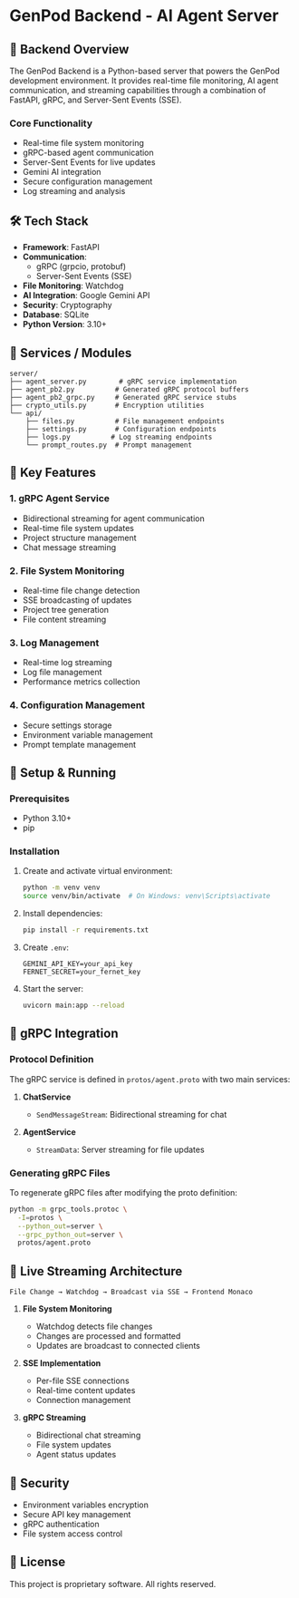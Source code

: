 # GenPod Backend - AI Agent Server

## 📖 Backend Overview

The GenPod Backend is a Python-based server that powers the GenPod development environment. It provides real-time file monitoring, AI agent communication, and streaming capabilities through a combination of FastAPI, gRPC, and Server-Sent Events (SSE).

### Core Functionality
- Real-time file system monitoring
- gRPC-based agent communication
- Server-Sent Events for live updates
- Gemini AI integration
- Secure configuration management
- Log streaming and analysis

## 🛠️ Tech Stack

- **Framework**: FastAPI
- **Communication**:
  - gRPC (grpcio, protobuf)
  - Server-Sent Events (SSE)
- **File Monitoring**: Watchdog
- **AI Integration**: Google Gemini API
- **Security**: Cryptography
- **Database**: SQLite
- **Python Version**: 3.10+

## 📁 Services / Modules

```
server/
├── agent_server.py        # gRPC service implementation
├── agent_pb2.py          # Generated gRPC protocol buffers
├── agent_pb2_grpc.py     # Generated gRPC service stubs
├── crypto_utils.py       # Encryption utilities
└── api/
    ├── files.py          # File management endpoints
    ├── settings.py       # Configuration endpoints
    ├── logs.py          # Log streaming endpoints
    └── prompt_routes.py  # Prompt management
```

## 🔑 Key Features

### 1. gRPC Agent Service
- Bidirectional streaming for agent communication
- Real-time file system updates
- Project structure management
- Chat message streaming

### 2. File System Monitoring
- Real-time file change detection
- SSE broadcasting of updates
- Project tree generation
- File content streaming

### 3. Log Management
- Real-time log streaming
- Log file management
- Performance metrics collection

### 4. Configuration Management
- Secure settings storage
- Environment variable management
- Prompt template management

## 🚀 Setup & Running

### Prerequisites
- Python 3.10+
- pip

### Installation
1. Create and activate virtual environment:
   ```bash
   python -m venv venv
   source venv/bin/activate  # On Windows: venv\Scripts\activate
   ```

2. Install dependencies:
   ```bash
   pip install -r requirements.txt
   ```

3. Create `.env`:
   ```
   GEMINI_API_KEY=your_api_key
   FERNET_SECRET=your_fernet_key
   ```

4. Start the server:
   ```bash
   uvicorn main:app --reload
   ```

## 📡 gRPC Integration

### Protocol Definition
The gRPC service is defined in `protos/agent.proto` with two main services:

1. **ChatService**
   - `SendMessageStream`: Bidirectional streaming for chat

2. **AgentService**
   - `StreamData`: Server streaming for file updates

### Generating gRPC Files
To regenerate gRPC files after modifying the proto definition:
```bash
python -m grpc_tools.protoc \
  -I=protos \
  --python_out=server \
  --grpc_python_out=server \
  protos/agent.proto
```

## 🔄 Live Streaming Architecture

```
File Change → Watchdog → Broadcast via SSE → Frontend Monaco
```

1. **File System Monitoring**
   - Watchdog detects file changes
   - Changes are processed and formatted
   - Updates are broadcast to connected clients

2. **SSE Implementation**
   - Per-file SSE connections
   - Real-time content updates
   - Connection management

3. **gRPC Streaming**
   - Bidirectional chat streaming
   - File system updates
   - Agent status updates

## 🔐 Security

- Environment variables encryption
- Secure API key management
- gRPC authentication
- File system access control

## 📄 License

This project is proprietary software. All rights reserved. 